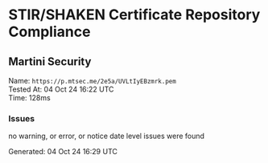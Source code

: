 # STIR/SHAKEN Certificate Repository Compliance

## Martini Security

Name: `https://p.mtsec.me/2e5a/UVLtIyEBzmrk.pem`\
Tested At: 04 Oct 24 16:22 UTC\
Time: 128ms

### Issues

no warning, or error, or notice date level issues were found

Generated: 04 Oct 24 16:29 UTC